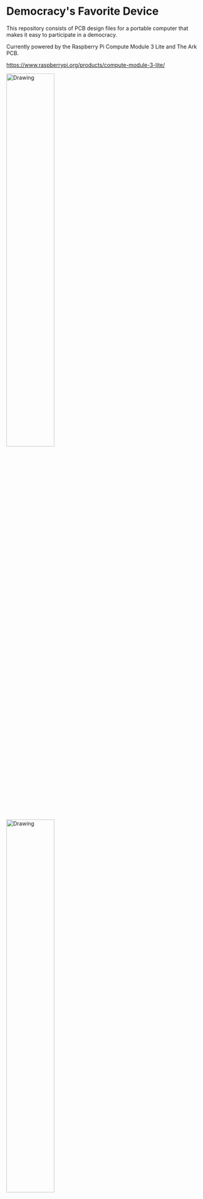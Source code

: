 # Democracy's Favorite Device

 This repository consists of PCB design files for a portable computer that makes it easy to participate in a democracy.

Currently powered by the Raspberry Pi Compute Module 3 Lite and The Ark PCB.

https://www.raspberrypi.org/products/compute-module-3-lite/
 

<img src="https://github.com/thearkadia/The_Ark/blob/master/theark.jpg" alt="Drawing" style="width: 50%;"/>

<img src="https://github.com/thearkadia/The_Ark/blob/master/thearkback.JPG" alt="Drawing" style="width: 50%;"/>



<img src="https://github.com/thearkadia/The_Ark/blob/master/theark-withpockethome.mp4" alt="Drawing" style="width: 50%;"/>






